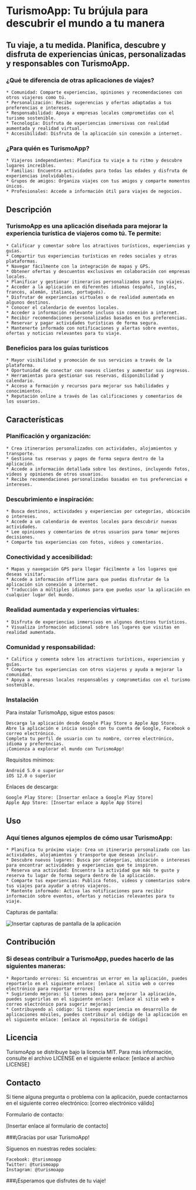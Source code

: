 # TurismoApp: Tu brújula para descubrir el mundo a tu manera

## Tu viaje, a tu medida. Planifica, descubre y disfruta de experiencias únicas, personalizadas y responsables con TurismoApp.

### ¿Qué te diferencia de otras aplicaciones de viajes?

    * Comunidad: Comparte experiencias, opiniones y recomendaciones con otros viajeros como tú.
    * Personalización: Recibe sugerencias y ofertas adaptadas a tus preferencias e intereses.
    * Responsabilidad: Apoya a empresas locales comprometidas con el turismo sostenible.
    * Tecnología: Disfruta de experiencias inmersivas con realidad aumentada y realidad virtual.
    * Accesibilidad: Disfruta de la aplicación sin conexión a internet.

### ¿Para quién es TurismoApp?

    * Viajeros independientes: Planifica tu viaje a tu ritmo y descubre lugares increíbles.
    * Familias: Encuentra actividades para todas las edades y disfruta de experiencias inolvidables.
    * Grupos de amigos: Organiza viajes con tus amigos y comparte momentos únicos.
    * Profesionales: Accede a información útil para viajes de negocios.

## Descripción


### TurismoApp es una aplicación diseñada para mejorar la experiencia turística de viajeros como tú. Te permite:

    * Calificar y comentar sobre los atractivos turísticos, experiencias y guías.
    * Compartir tus experiencias turísticas en redes sociales y otras plataformas.
    * Navegar fácilmente con la integración de mapas y GPS.
    * Obtener ofertas y descuentos exclusivos en colaboración con empresas locales.
    * Planificar y gestionar itinerarios personalizados para tus viajes.
    * Acceder a la aplicación en diferentes idiomas (español, inglés, francés, alemán, italiano, portugués).
    * Disfrutar de experiencias virtuales o de realidad aumentada en algunos destinos.
    * Conocer el calendario de eventos locales.
    * Acceder a información relevante incluso sin conexión a internet.
    * Recibir recomendaciones personalizadas basadas en tus preferencias.
    * Reservar y pagar actividades turísticas de forma segura.
    * Mantenerte informado con notificaciones y alertas sobre eventos, ofertas y noticias relevantes para tu viaje.

### Beneficios para los guías turísticos

    * Mayor visibilidad y promoción de sus servicios a través de la plataforma.
    * Oportunidad de conectar con nuevos clientes y aumentar sus ingresos.
    * Herramientas para gestionar sus reservas, disponibilidad y calendario.
    * Acceso a formación y recursos para mejorar sus habilidades y conocimientos.
    * Reputación online a través de las calificaciones y comentarios de los usuarios.

## Características

### Planificación y organización:

    * Crea itinerarios personalizados con actividades, alojamientos y transporte.
    * Gestiona tus reservas y pagos de forma segura dentro de la aplicación.
    * Accede a información detallada sobre los destinos, incluyendo fotos, videos y opiniones de otros usuarios.
    * Recibe recomendaciones personalizadas basadas en tus preferencias e intereses.

### Descubrimiento e inspiración:

    * Busca destinos, actividades y experiencias por categorías, ubicación o intereses.
    * Accede a un calendario de eventos locales para descubrir nuevas actividades.
    * Lee opiniones y comentarios de otros usuarios para tomar mejores decisiones.
    * Comparte tus experiencias con fotos, videos y comentarios.

### Conectividad y accesibilidad:

    * Mapas y navegación GPS para llegar fácilmente a los lugares que deseas visitar.
    * Accede a información offline para que puedas disfrutar de la aplicación sin conexión a internet.
    * Traducción a múltiples idiomas para que puedas usar la aplicación en cualquier lugar del mundo.

### Realidad aumentada y experiencias virtuales:

    * Disfruta de experiencias inmersivas en algunos destinos turísticos.
    * Visualiza información adicional sobre los lugares que visitas en realidad aumentada.

### Comunidad y responsabilidad:

    * Califica y comenta sobre los atractivos turísticos, experiencias y guías.
    * Comparte tus experiencias con otros viajeros y ayuda a mejorar la comunidad.
    * Apoya a empresas locales responsables y comprometidas con el turismo sostenible.

### Instalación

Para instalar TurismoApp, sigue estos pasos:

    Descarga la aplicación desde Google Play Store o Apple App Store.
    Abre la aplicación e inicia sesión con tu cuenta de Google, Facebook o correo electrónico.
    Completa tu perfil de usuario con tu nombre, correo electrónico, idioma y preferencias.
    ¡Comienza a explorar el mundo con TurismoApp!

Requisitos mínimos:

    Android 5.0 o superior
    iOS 12.0 o superior

Enlaces de descarga:

    Google Play Store: [Insertar enlace a Google Play Store]
    Apple App Store: [Insertar enlace a Apple App Store]

## Uso

### Aquí tienes algunos ejemplos de cómo usar TurismoApp:

    * Planifica tu próximo viaje: Crea un itinerario personalizado con las actividades, alojamientos y transporte que deseas incluir.
    * Descubre nuevos lugares: Busca por categorías, ubicación o intereses para encontrar actividades y experiencias que te inspiren.
    * Reserva una actividad: Encuentra la actividad que más te guste y reserva tu lugar de forma segura dentro de la aplicación.
    * Comparte tus experiencias: Publica fotos, videos y comentarios sobre tus viajes para ayudar a otros viajeros.
    * Mantente informado: Activa las notificaciones para recibir información sobre eventos, ofertas y noticias relevantes para tu viaje.

Capturas de pantalla:

![Insertar capturas de pantalla de la aplicación]()

## Contribución

### Si deseas contribuir a TurismoApp, puedes hacerlo de las siguientes maneras:

    * Reportando errores: Si encuentras un error en la aplicación, puedes reportarlo en el siguiente enlace: [enlace al sitio web o correo electrónico para reportar errores]
    * Sugiriendo mejoras: Si tienes ideas para mejorar la aplicación, puedes sugerirlas en el siguiente enlace: [enlace al sitio web o correo electrónico para sugerir mejoras]
    * Contribuyendo al código: Si tienes experiencia en desarrollo de aplicaciones móviles, puedes contribuir al código de la aplicación en el siguiente enlace: [enlace al repositorio de código]

## Licencia

TurismoApp se distribuye bajo la licencia MIT. Para más información, consulte el archivo LICENSE en el siguiente enlace: [enlace al archivo LICENSE]

## Contacto

Si tiene alguna pregunta o problema con la aplicación, puede contactarnos en el siguiente correo electrónico: [correo electrónico válido]

Formulario de contacto:

[Insertar enlace al formulario de contacto]

###¡Gracias por usar TurismoApp!

Síguenos en nuestras redes sociales:

    Facebook: @turismoapp
    Twitter: @turismoapp
    Instagram: @turismoapp

###¡Esperamos que disfrutes de tu viaje!
